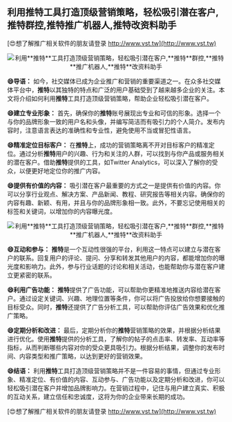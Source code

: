 ## **利用**推特**工具打造顶级营销策略，轻松吸引潜在客户,**推特**群控,**推特**推广机器人,**推特**改资料助手**

[😍想了解推广相关软件的朋友请登录 http://www.vst.tw](http://www.vst.tw)

 <center><img src="https://vst.tw/MP4/tuiguang/png/7.png" alt="利用**推特**工具打造顶级营销策略，轻松吸引潜在客户,**推特**群控,**推特**推广机器人,**推特**改资料助手"></center>

**😄导语：**
如今，社交媒体已成为企业推广和营销的重要渠道之一。在众多社交媒体平台中，**推特**以其独特的特点和广泛的用户基础受到了越来越多企业的关注。本文将介绍如何利用**推特**工具打造顶级营销策略，帮助企业轻松吸引潜在客户。

**😄建立专业形象：**
首先，确保你的**推特**账号展现出专业和可信的形象。选择一个与你的品牌形象一致的用户名和头像，并编写简洁而有吸引力的个人简介。发布内容时，注意语言表达的准确性和专业性，避免使用不当或冒犯性语言。

**😄精准定位目标客户：**
在**推特**上，成功的营销策略离不开对目标客户的精准定位。通过分析**推特**用户的兴趣、行为和关注的人群，可以找到与你产品或服务相关的潜在客户。借助**推特**提供的工具，如Twitter Analytics，可以深入了解你的受众，以便更好地定位你的推广内容。

**😄提供有价值的内容：**
吸引潜在客户最重要的方式之一是提供有价值的内容。你可以分享行业观点、解决方案、产品新闻、教程、研究报告等相关内容。确保你的内容有趣、新颖、有用，并且与你的品牌形象相一致。此外，不要忘记使用相关的标签和关键词，以增加你的内容曝光度。

 <center><img src="https://vst.tw/MP4/tuiguang/png/5.png" alt="利用**推特**工具打造顶级营销策略，轻松吸引潜在客户,**推特**群控,**推特**推广机器人,**推特**改资料助手"></center>

**😄互动和参与：**
**推特**是一个互动性很强的平台，利用这一特点可以建立与潜在客户的联系。回复用户的评论、提问、分享和转发其他用户的内容，都能增加你的曝光度和影响力。此外，参与行业话题的讨论和相关活动，也能帮助你与潜在客户建立更紧密的联系。

**😄利用广告功能：**
**推特**提供了广告功能，可以帮助你更精准地推送内容给潜在客户。通过设定关键词、兴趣、地理位置等条件，你可以将广告投放给你想要接触的目标受众。同时，**推特**还提供了广告分析工具，可以帮助你评估广告效果和优化推广策略。

**😄定期分析和改进：**
最后，定期分析你的**推特**营销策略的效果，并根据分析结果进行优化。使用**推特**提供的分析工具，了解你的帖子的点击率、转发率、互动率等指标，从而判断哪些内容对你的受众更具吸引力。根据分析结果，调整你的发布时间、内容类型和推广策略，以达到更好的营销效果。

**😄结语：**
利用**推特**工具打造顶级营销策略并不是一件容易的事情，但通过专业形象、精准定位、有价值的内容、互动参与、广告功能以及定期分析和改进，你可以轻松吸引潜在客户并增加品牌影响力。在营销过程中，记住与用户建立真实、积极的互动关系，建立信任和忠诚度，这将为你的企业带来长期的成功。

[😍想了解推广相关软件的朋友请登录 http://www.vst.tw](http://www.vst.tw)




